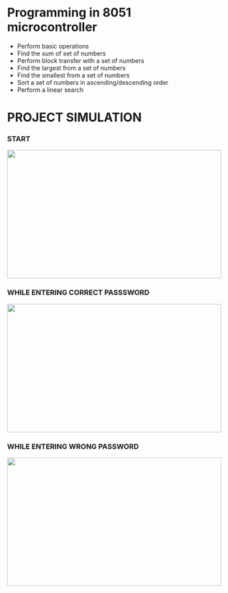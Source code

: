 # Programming in 8051 microcontroller

- Perform basic operations
- Find the sum of set of numbers
- Perform block transfer with a set of numbers
- Find the largest from a set of numbers
- Find the smallest from a set of numbers
- Sort a set of numbers in ascending/descending order
- Perform a linear search

# PROJECT SIMULATION

### START

<img src="https://user-images.githubusercontent.com/68838221/215085517-a6444a35-ddd1-4223-82f7-33a200db924c.png" height="300" width="500">
<br/>

### WHILE ENTERING CORRECT PASSSWORD

<img src="https://user-images.githubusercontent.com/68838221/215085602-27b77a19-62ec-407c-9f0d-7ba5a2940b4a.png" height="300" width="500">
<br/>

### WHILE ENTERING WRONG PASSWORD

<img src="https://user-images.githubusercontent.com/68838221/215085616-119b8638-5d34-475e-9873-233bb6a7a3f6.png" height="300" width="500">
